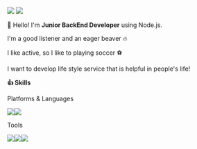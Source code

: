<a href="https://wlgns1501.github.io"></a><img src="https://img.shields.io/badge/Blog-EA4AAA?style=flat-square&logo=GitHub Sponsors&logoColor=white"/>
<img src="https://img.shields.io/badge/wlgns1501@gmail.com-EA4335?style=flat-square&logo=Gmail&logoColor=white"/>

👋 Hello! I'm **Junior BackEnd Developer** using Node.js.

I'm a good listener and an eager beaver 🔥

I like active, so I like to playing soccer ⚽️

I want to develop life style service that is helpful in people's life!

**👍 Skills**

Platforms & Languages

<img src="https://img.shields.io/badge/JavaScript-F7DF1E?style=flat-square&logo=JavaScript&logoColor=white"/><img src="https://img.shields.io/badge/Node.js-339933?style=flat-square&logo=Node.js&logoColor=white"/>

Tools

<img src="https://img.shields.io/badge/Gighub-F05032?style=flat-square&logo=Github&logoColor=white"/><img src="https://img.shields.io/badge/MySQL-4479A1?style=flat-square&logo=MySQL&logoColor=white"/><img src="https://img.shields.io/badge/Sequelize-52B0E7?style=flat-square&logo=Sequelize&logoColor=white"/>
